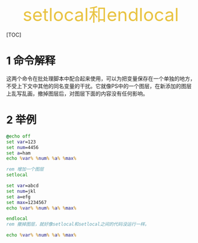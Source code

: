<center><font size="8" color="#e9c341">setlocal和endlocal</font></center>

[TOC]

# 1 命令解释

这两个命令在批处理脚本中配合起来使用，可以为把变量保存在一个单独的地方，不受上下文中其他的同名变量的干扰。它就像PS中的一个图层，在新添加的图层上乱写乱画，撤掉图层后，对图层下面的内容没有任何影响。

# 2 举例

```bat
@echo off
set var=123
set num=4456
set a=ham
echo %var% %num% %a% %max%

rem 增加一个图层
setlocal

set var=abcd
set num=jkl
set a=efg
set max=1234567
echo %var% %num% %a% %max%

endlocal
rem 撤掉图层，就好像setlocal和setlocal之间的代码没运行一样。

echo %var% %num% %a% %max%

```

